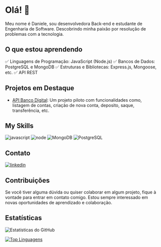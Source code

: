 # Olá! 🧐

Meu nome é Daniele, sou desenvolvedora Back-end e estudante de Engenharia de Software. Descobrindo minha paixão por resolução de problemas com a tecnologia.

## O que estou aprendendo

✅ Linguagens de Programação: JavaScript (Node.js)
✅ Bancos de Dados: PostgreSQL e MongoDB
✅ Estruturas e Bibliotecas: Express.js, Mongoose, etc.
✅ API REST


## Projetos em Destaque

- [API Banco Digital](https://github.com/danieleolli/projeto-api-bancodigital): Um projeto piloto com funcionalidades como, listagem de contas, criação de nova conta, deposito, saque, transferência, etc.

## My Skills

![javascript](https://img.shields.io/badge/JavaScript-323330?style=for-the-badge&logo=javascript&logoColor=F7DF1E) ![node](https://img.shields.io/badge/Node%20js-339933?style=for-the-badge&logo=nodedotjs&logoColor=white) ![MongoDB](https://img.shields.io/badge/MongoDB-4EA94B?style=for-the-badge&logo=mongodb&logoColor=white) ![PostgreSQL](https://img.shields.io/badge/PostgreSQL-316192?style=for-the-badge&logo=postgresql&logoColor=white)

## Contato

[![linkedin](https://img.shields.io/badge/LinkedIn-0077B5?style=for-the-badge&logo=linkedin&logoColor=white)](https://www.linkedin.com/in/danieleoliveiradev/)

## Contribuições

Se você tiver alguma dúvida ou quiser colaborar em algum projeto, fique à vontade para entrar em contato comigo. Estou sempre interessado em novas oportunidades de aprendizado e colaboração.

## Estatísticas

![Estatísticas do GitHub](https://github-readme-stats.vercel.app/api?username=danieleolli&show_icons=true)

[![Top Linguagens](https://github-readme-stats.vercel.app/api/top-langs/?username=danieleolli&layout=compact)](https://github.com/danieleolli/github-readme-stats)
